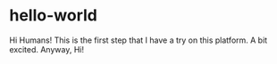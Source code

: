 # hello-world
Hi Humans!
This is the first step that I have a try on this platform. A bit excited. Anyway, Hi!
